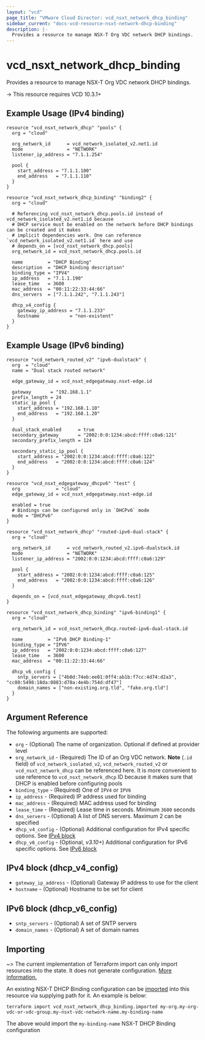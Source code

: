 ```yaml
---
layout: "vcd"
page_title: "VMware Cloud Director: vcd_nsxt_network_dhcp_binding"
sidebar_current: "docs-vcd-resource-nsxt-network-dhcp-binding"
description: |-
  Provides a resource to manage NSX-T Org VDC network DHCP bindings.
---
```


# vcd\_nsxt\_network\_dhcp\_binding

Provides a resource to manage NSX-T Org VDC network DHCP bindings.

-> This resource requires VCD 10.3.1+

## Example Usage (IPv4 binding)

```hcl
resource "vcd_nsxt_network_dhcp" "pools" {
  org = "cloud"

  org_network_id      = vcd_network_isolated_v2.net1.id
  mode                = "NETWORK"
  listener_ip_address = "7.1.1.254"

  pool {
    start_address = "7.1.1.100"
    end_address   = "7.1.1.110"
  }
}

resource "vcd_nsxt_network_dhcp_binding" "binding2" {
  org = "cloud"

  # Referencing vcd_nsxt_network_dhcp.pools.id instead of vcd_network_isolated_v2.net1.id because
  # DHCP service must be enabled on the network before DHCP bindings can be created and it makes
  # implicit dependencies work. One can reference `vcd_network_isolated_v2.net1.id` here and use
  # depends_on = [vcd_nsxt_network_dhcp.pools]
  org_network_id = vcd_nsxt_network_dhcp.pools.id

  name         = "DHCP Binding"
  description  = "DHCP binding description"
  binding_type = "IPV4"
  ip_address   = "7.1.1.190"
  lease_time   = 3600
  mac_address  = "00:11:22:33:44:66"
  dns_servers  = ["7.1.1.242", "7.1.1.243"]

  dhcp_v4_config {
    gateway_ip_address = "7.1.1.233"
    hostname           = "non-existent"
  }
}
```

## Example Usage (IPv6 binding)

```hcl
resource "vcd_network_routed_v2" "ipv6-dualstack" {
  org  = "cloud"
  name = "Dual stack routed network"

  edge_gateway_id = vcd_nsxt_edgegateway.nsxt-edge.id

  gateway       = "192.168.1.1"
  prefix_length = 24
  static_ip_pool {
    start_address = "192.168.1.10"
    end_address   = "192.168.1.20"
  }

  dual_stack_enabled      = true
  secondary_gateway       = "2002:0:0:1234:abcd:ffff:c0a6:121"
  secondary_prefix_length = 124

  secondary_static_ip_pool {
    start_address = "2002:0:0:1234:abcd:ffff:c0a6:122"
    end_address   = "2002:0:0:1234:abcd:ffff:c0a6:124"
  }
}

resource "vcd_nsxt_edgegateway_dhcpv6" "test" {
  org             = "cloud"
  edge_gateway_id = vcd_nsxt_edgegateway.nsxt-edge.id

  enabled = true
  # Bindings can be configured only in `DHCPv6` mode
  mode = "DHCPv6"
}

resource "vcd_nsxt_network_dhcp" "routed-ipv6-dual-stack" {
  org = "cloud"

  org_network_id      = vcd_network_routed_v2.ipv6-dualstack.id
  mode                = "NETWORK"
  listener_ip_address = "2002:0:0:1234:abcd:ffff:c0a6:129"

  pool {
    start_address = "2002:0:0:1234:abcd:ffff:c0a6:125"
    end_address   = "2002:0:0:1234:abcd:ffff:c0a6:126"
  }

  depends_on = [vcd_nsxt_edgegateway_dhcpv6.test]
}

resource "vcd_nsxt_network_dhcp_binding" "ipv6-binding1" {
  org = "cloud"

  org_network_id = vcd_nsxt_network_dhcp.routed-ipv6-dual-stack.id

  name         = "IPv6 DHCP Binding-1"
  binding_type = "IPV6"
  ip_address   = "2002:0:0:1234:abcd:ffff:c0a6:127"
  lease_time   = 3600
  mac_address  = "00:11:22:33:44:66"

  dhcp_v6_config {
    sntp_servers = ["4b0d:74eb:ee01:0ff4:ab1b:f7cc:4d74:d2a3", "cc80:5498:18da:0883:d78a:4e4b:754d:df47"]
    domain_names = ["non-existing.org.tld", "fake.org.tld"]
  }
}
```

## Argument Reference

The following arguments are supported:

* `org` - (Optional) The name of organization. Optional if defined at provider level
* `org_network_id` - (Required) The ID of an Org VDC network. **Note**  (`.id` field) of
  `vcd_network_isolated_v2`, `vcd_network_routed_v2` or `vcd_nsxt_network_dhcp` can be referenced
  here. It is more convenient to use reference to `vcd_nsxt_network_dhcp` ID because it makes sure
  that DHCP is enabled before configuring pools
* `binding_type` - (Required) One of `IPV4` or `IPV6`
* `ip_address` - (Required) IP address used for binding
* `mac_address` - (Required) MAC address used for binding
* `lease_time` - (Required) Lease time in seconds. Minimum `3600` seconds
* `dns_servers` - (Optional) A list of DNS servers. Maximum 2 can be specified
* `dhcp_v4_config` - (Optional) Additional configuration for IPv4 specific options. See [IPv4 block](#ipv4-block)
* `dhcp_v6_config` - (Optional, *v3.10+*) Additional configuration for IPv6 specific options. See [IPv6 block](#ipv6-block)

<a id="ipv4-block"></a>

## IPv4 block (dhcp_v4_config)

* `gateway_ip_address` - (Optional) Gateway IP address to use for the client
* `hostname` - (Optional) Hostname to be set for client

<a id="ipv6-block"></a>
## IPv6 block (dhcp_v6_config)

* `sntp_servers` - (Optional) A set of SNTP servers
* `domain_names` - (Optional) A set of domain names

## Importing

~> The current implementation of Terraform import can only import resources into the state.
It does not generate configuration. [More information.](https://www.terraform.io/docs/import/)

An existing NSX-T DHCP Binding configuration can be [imported][docs-import] into this resource via
supplying path for it. An example is
below:

[docs-import]: https://www.terraform.io/docs/import/

```
terraform import vcd_nsxt_network_dhcp_binding.imported my-org.my-org-vdc-or-vdc-group.my-nsxt-vdc-network-name.my-binding-name
```

The above would import the `my-binding-name` NSX-T DHCP Binding configuration
